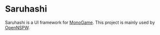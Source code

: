 # Saruhashi
Saruhashi is a UI framework for [MonoGame](https://github.com/MonoGame/MonoGame). This project is mainly used by [OpenNSPW](https://github.com/OpenNSPW/OpenNSPW).
